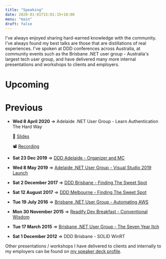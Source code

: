 ```yaml
---
title: "Speaking"
date: 2020-01-01T15:01:15+10:00
menu: "main"
draft: false
---
```


I've always enjoyed sharing hard-earned knowledge with the community. I've always found my best talks are those that are distillations of real experiences. I've spoken at DDD conferences across Australia, at community events such as the Brisbane .NET user group - Australia's largest tech user group, and have delivered many more internal presentations and workshops to clients and employers.

# Upcoming

<script type="text/javascript" src="https://sessionize.com/api/speaker/sessions/f846ad20-530a-4e34-8ef8-476fa83c59c4/0x0x5949f6x"></script>

# Previous

* **Wed 8 April 2020** => Adelaide .NET User Group - Learn Authentication The Hard Way
	
	📜 [Slides](https://speakerdeck.com/andrewabest/learn-authentication-the-hard-way) 
	
	📽 [Recording](https://youtu.be/l2PjqAn_Iy4)

* **Sat 23 Dec 2019** => [DDD Adelaide - Organizer and MC](https://dddadelaide.com)
* **Wed 8 May 2019** => [Adelaide .NET User Group - Visual Studio 2019 Launch](https://github.com/adelaide-dotnet/meeting-logistics/wiki/Speaker-history)
* **Sat 2 December 2017** => [DDD Brisbane - Finding The Sweet Spot](https://speakerdeck.com/andrewabest/finding-the-sweet-spot)
* **Sat 12 August 2017** => [DDD Melbourne - Finding The Sweet Spot](https://speakerdeck.com/andrewabest/finding-the-sweet-spot)
* **Tue 19 July 2016** => [Brisbane .NET User Group - Automating AWS](https://speakerdeck.com/andrewabest/automating-aws)
* **Mon 30 November 2015** => [Readify Dev Breakfast - Conventional Wisdom](https://speakerdeck.com/andrewabest/conventional-wisdom)
* **Tue 17 March 2015** => [Brisbane .NET User Group - The Seven Year Itch](https://speakerdeck.com/andrewabest/seven-year-itch)
* **Sat 1 December 2012** => DDD Brisbane - SOLID WinRT

Other presentations / workshops I have delivered to clients and internally to my employers can be found on [my speaker deck profile](https://speakerdeck.com/andrewabest).